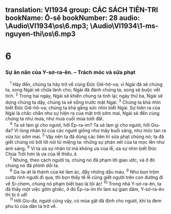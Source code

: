 translation: VI1934
group: CÁC SÁCH TIÊN-TRI
bookName: Ô-sê 
bookNumber: 28
audio: \Audio\VI1934\os\6.mp3; \Audio\VI1934\1-ms-nguyen-thi\os\6.mp3
-------

<div class="title"><h1>6</h1><h3>Sự ăn năn của Y-sơ-ra-ên. – Trách móc và sửa phạt</h3></div>
<span class="verse os_6_1"> <sup>1</sup> Hãy đến, chúng ta hãy trở về cùng Đức Giê-hô-va; vì Ngài đã xé chúng ta, song Ngài sẽ chữa lành cho; Ngài đã đánh chúng ta, song sẽ buộc vết tích. </span>
<span class="verse os_6_2"><sup>2</sup> Trong hai ngày, Ngài sẽ khiến chúng ta tỉnh lại; ngày thứ ba, Ngài sẽ dựng chúng ta dậy, chúng ta sẽ sống trước mặt Ngài. </span>
<span class="verse os_6_3"><sup>3</sup> Chúng ta khá nhìn biết Đức Giê-hô-va; chúng ta khá gắng sức nhìn biết Ngài. Sự hiện ra của Ngài là chắc chắn như sự hiện ra của mặt trời sớm mai, Ngài sẽ đến cùng chúng ta như mưa, như mưa cuối mùa tưới đất. <br/></span>
<span class="verse os_6_4"> <sup>4</sup> Ta sẽ làm gì cho ngươi, hỡi Ép-ra-im? Ta sẽ làm gì cho ngươi, hỡi Giu-đa? Vì lòng nhân từ của các ngươi giống như mây buổi sáng, như móc tan ra vừa lúc sớm mai. </span>
<span class="verse os_6_5"><sup>5</sup> Vậy nên ta đã dùng các tiên tri sửa phạt chúng nó; ta đã giết chúng nó bởi lời nói từ miệng ta: những sự phán xét của ta mọc lên như ánh sáng. </span>
<span class="verse os_6_6"><sup>6</sup> Vì ta ưa sự nhân từ mà không ưa của lễ, ưa sự nhìn biết Đức Chúa Trời hơn là ưa của lễ thiêu.<a data-toggle="tooltip" data-placement="bottom" title="Mat 9:13; 12:7">⚓</a><br/></span>
<span class="verse os_6_7"> <sup>7</sup> Nhưng, theo cách người ta, chúng nó đã phạm lời giao ước, và ở đó chúng nó đã phỉnh dối ta. <br/></span>
<span class="verse os_6_8"> <sup>8</sup> Ga-la-át là thành của kẻ làm ác, đầy những dấu máu. </span>
<span class="verse os_6_9"><sup>9</sup> Như bọn trộm cướp rình người đi qua, thì bọn thầy tế lễ cũng giết người trên con đường đi về Si-chem, chúng nó phạm biết bao là tội ác! </span>
<span class="verse os_6_10"><sup>10</sup> Trong nhà Y-sơ-ra-ên, ta đã thấy một việc gớm ghiếc, ở đó Ép-ra-im thì làm sự gian dâm, Y-sơ-ra-ên thì bị ô uế! <br/></span>
<span class="verse os_6_11"> <sup>11</sup> Hỡi Giu-đa, ngươi cũng vậy, có mùa gặt đã định cho ngươi, khi ta đem phu tù của dân ta trở về. <br/></span>
